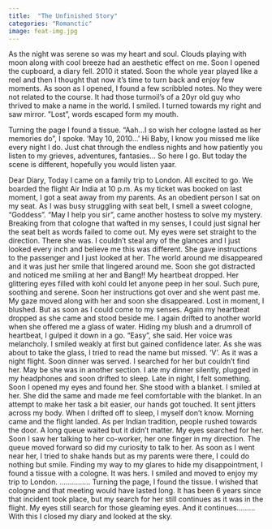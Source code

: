 ```yaml
---
title:  "The Unfinished Story"
categories: "Romanctic"
image: feat-img.jpg
---
```



As the night was serene so was my heart and soul. Clouds playing with moon along with cool breeze had an aesthetic effect on me. Soon I opened the cupboard, a diary fell. 2010 it stated. Soon the whole year played like a reel and then I thought that now it’s time to turn back and enjoy few moments. As soon as I opened, I found a few scribbled notes. No they were not related to the course. It had those turmoil’s of a 20yr old guy who thrived to make a name in the world. I smiled. I turned towards my right and saw mirror. ”Lost”, words escaped form my mouth.




Turning the page I found a tissue. “Aah…I so wish her cologne lasted as her memories do”, I spoke.
‘May 10, 2010…’
Hi Baby, I know you missed me like every night I do. Just chat through the endless nights and how patiently you listen to my grieves, adventures, fantasies…
So here I go. But today the scene is different, hopefully you would listen yaar.




Dear Diary,
Today I came on a family trip to London. All excited to go. We boarded the flight Air India at 10 p.m. As my ticket was booked on last moment, I got a seat away from my parents. As an obedient person I sat on my seat. As I was busy struggling with seat belt, I smell a sweet cologne, “Goddess”.
“May I help you sir”, came another hostess to solve my mystery. Breaking from that cologne that wafted in my senses, I could just signal her the seat belt as words failed to come out. My eyes were set straight to the direction. There she was.
I couldn’t steal any of the glances and I just looked every inch and believe me this was different. She gave instructions to the passenger and I just looked at her. The world around me disappeared and it was just her smile that lingered around me. Soon she got distracted and noticed me smiling at her and Bang!! My heartbeat dropped. Her glittering eyes filled with kohl could let anyone peep in her soul.
Such pure, soothing and serene. Soon her instructions got over and she went past me. My gaze moved along with her and soon she disappeared. Lost in moment, I blushed. But as soon as I could come to my senses. Again my heartbeat dropped as she came and stood beside me. I again drifted to another world when she offered me a glass of water. Hiding my blush and a drumroll of heartbeat, I gulped it down in a go.
“Easy”, she said.
Her voice was melancholy. I smiled weakly at first but gained confidence later. As she was about to take the glass, I tried to read the name but missed.
‘V’.
As it was a night flight. Soon dinner was served. I searched for her but couldn’t find her. May be she was in another section. I ate my dinner silently, plugged in my headphones and soon drifted to sleep.
Late in night, I felt something. Soon I opened my eyes and found her. She stood with a blanket. I smiled at her. She did the same and made me feel comfortable with the blanket. In an attempt to make her task a bit easier, our hands got touched. It sent jitters across my body. When I drifted off to sleep, I myself don’t know. Morning came and the flight landed. As per Indian tradition, people rushed towards the door. A
long queue waited but it didn’t matter. My eyes searched for her. Soon I saw her talking to her co-worker, her one finger in my direction. The queue moved forward so did my curiosity to talk to her. As soon as I went near her, I tried to shake hands but as my parents were there, I could do nothing but smile. Finding my way to my glares to hide my disappointment, I found a tissue with a cologne. It was hers.
I smiled and moved to enjoy my trip to London.
……………
Turning the page, I found the tissue. I wished that cologne and that meeting would have lasted long. It has been 6 years since that incident took place, but my search for her still continues as it was in the flight. My eyes still search for those gleaming eyes.
And it continues………
With this I closed my diary and looked at the sky.



